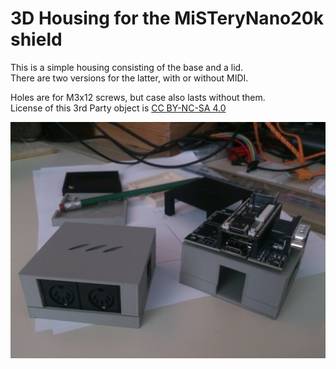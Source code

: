 # 3D Housing for the MiSTeryNano20k shield

This is a simple housing consisting of the base and a lid.  
There are two versions for the latter, with or without MIDI.

Holes are for M3x12 screws, but case also lasts without them.  
License of this 3rd Party object is [CC BY-NC-SA 4.0](https://creativecommons.org/licenses/by-nc-sa/4.0/)

![housing](IMG_20240511_143504.jpg)
